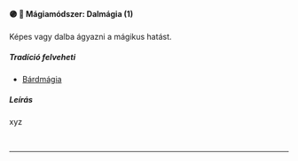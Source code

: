 #### 🟣 💫 Mágiamódszer: Dalmágia (1)

Képes vagy dalba ágyazni a mágikus hatást.

##### Tradíció felveheti

- [Bárdmágia](../051_04_bardmagia.md)

##### Leírás

xyz

<br />

---
